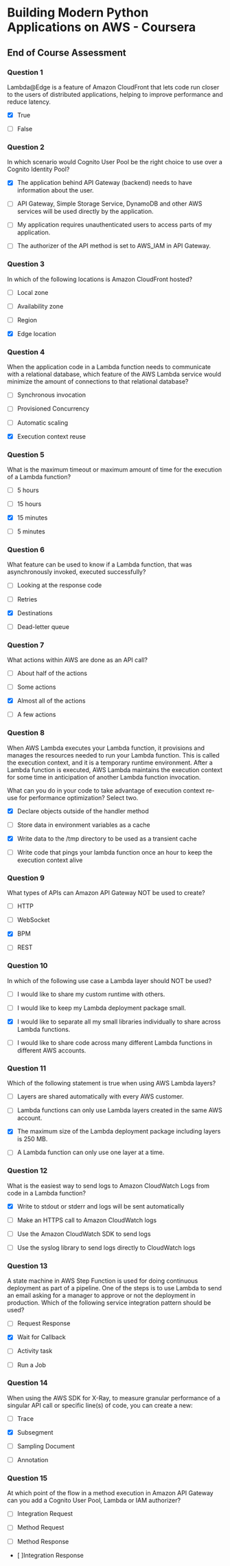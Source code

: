 # Building Modern Python Applications on AWS - Coursera

## End of Course Assessment

### Question 1

Lambda@Edge is a feature of Amazon CloudFront that lets code run closer to the users of distributed applications, helping to improve performance and reduce latency.

- [x] True

- [ ] False


### Question 2

In which scenario would Cognito User Pool be the right choice to use over a Cognito Identity Pool?

- [x] The application behind API Gateway (backend) needs to have information about the user.

- [ ] API Gateway, Simple Storage Service, DynamoDB and other AWS services will be used directly by the application.

- [ ] My application requires unauthenticated users to access parts of my application.

- [ ] The authorizer of the API method is set to AWS_IAM in API Gateway.


### Question 3

In which of the following locations is Amazon CloudFront hosted?

- [ ] Local zone

- [ ] Availability zone

- [ ] Region

- [x] Edge location


### Question 4

When the application code in a Lambda function needs to communicate with a relational database, which feature of the AWS Lambda service would minimize the amount of connections to that relational database?

- [ ] Synchronous invocation

- [ ] Provisioned Concurrency

- [ ] Automatic scaling

- [x] Execution context reuse


### Question 5

What is the maximum timeout or maximum amount of time for the execution of a Lambda function?

- [ ] 5 hours
 
- [ ] 15 hours

- [x] 15 minutes

- [ ] 5 minutes


### Question 6

What feature can be used to know if a Lambda function, that was asynchronously invoked, executed successfully? 

- [ ] Looking at the response code

- [ ] Retries

- [x] Destinations

- [ ] Dead-letter queue


### Question 7

What actions within AWS are done as an API call?

- [ ] About half of the actions

- [ ] Some actions

- [x] Almost all of the actions

- [ ] A few actions


### Question 8

When AWS Lambda executes your Lambda function, it provisions and manages the resources needed to run your Lambda function. This is called the execution context, and it is a temporary runtime environment. After a Lambda function is executed, AWS Lambda maintains the execution context for some time in anticipation of another Lambda function invocation. 

What can you do in your code to take advantage of execution context re-use for performance optimization? Select two.

- [x] Declare objects outside of the handler method 

- [ ] Store data in environment variables as a cache

- [x] Write data to the /tmp directory to be used as a transient cache

- [ ] Write code that pings your lambda function once an hour to keep the execution context alive


### Question 9

What types of APIs can Amazon API Gateway NOT be used to create?

- [ ] HTTP

- [ ] WebSocket

- [x] BPM

- [ ] REST


### Question 10

In which of the following use case a Lambda layer should NOT be used?

- [ ] I would like to share my custom runtime with others.

- [ ] I would like to keep my Lambda deployment package small.

- [x] I would like to separate all my small libraries individually to share across Lambda functions.

- [ ] I would like to share code across many different Lambda functions in different AWS accounts.


### Question 11

Which of the following statement is true when using AWS Lambda layers?

- [ ] Layers are shared automatically with every AWS customer.

- [ ] Lambda functions can only use Lambda layers created in the same AWS account.

- [x] The maximum size of the Lambda deployment package including layers is 250 MB.

- [ ] A Lambda function can only use one layer at a time.


### Question 12
What is the easiest way to send logs to Amazon CloudWatch Logs from code in a Lambda function?

- [x] Write to stdout or stderr and logs will be sent automatically

- [ ] Make an HTTPS call to Amazon CloudWatch logs

- [ ] Use the Amazon CloudWatch SDK to send logs

- [ ] Use the syslog library to send logs directly to CloudWatch logs


### Question 13
A state machine in AWS Step Function is used for doing continuous deployment as part of a pipeline. One of the steps is to use Lambda to send an email asking for a manager to approve or not the deployment in production. Which of the following service integration pattern should be used?

- [ ] Request Response

- [x] Wait for Callback

- [ ] Activity task

- [ ] Run a Job


### Question 14

When using the AWS SDK for X-Ray, to measure granular performance of a singular API call or specific line(s) of code, you can create a new:

- [ ] Trace

- [x] Subsegment

- [ ] Sampling Document 

- [ ] Annotation


### Question 15

At which point of the flow in a method execution in Amazon API Gateway can you add a Cognito User Pool, Lambda or IAM authorizer?

- [ ] Integration Request

- [ ] Method Request

- [ ] Method Response

- [ ]Integration Response